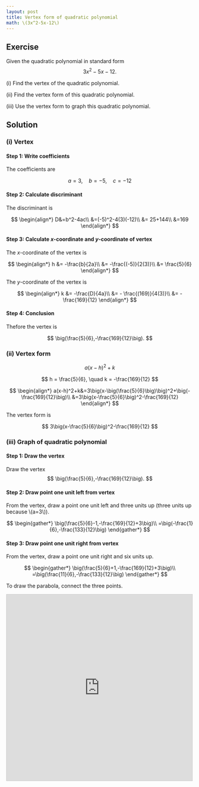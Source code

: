 ```yaml
---
layout: post
title: Vertex form of quadratic polynomial
math: \(3x^2-5x-12\)
---
```


## Exercise

Given the quadratic polynomial in standard form
$$
3x^2-5x-12.
$$

(i) Find the vertex of the quadratic polynomial.

(ii) Find the vertex form of this quadratic polynomial.

(iii) Use the vertex form to graph this quadratic polynomial.

## Solution

### (i) Vertex

#### Step 1: Write coefficients

The coefficients are

$$
a=3, \quad b=-5,\quad c=-12
$$

#### Step 2: Calculate discriminant

The discriminant is

$$
\begin{align*}
D&=b^2-4ac\\
&=(-5)^2-4(3)(-12)\\
&= 25+144\\
&=169
\end{align*}
$$

#### Step 3: Calculate *x*-coordinate and *y*-coordinate of vertex

The *x*-coordinate of the vertex is

$$
\begin{align*}
h &= -\frac{b}{2a}\\
&= -\frac{(-5)}{2(3)}\\
&= \frac{5}{6}
\end{align*}
$$

The *y*-coordinate of the vertex is

$$
\begin{align*}
k &= -\frac{D}{4a}\\
&= - \frac{(169)}{4(3)}\\
&= -\frac{169}{12}
\end{align*}
$$

#### Step 4: Conclusion

Thefore the vertex is

$$
\big(\frac{5}{6},-\frac{169}{12}\big).
$$

### (ii) Vertex form

$$
a(x-h)^2+k
$$

$$
h =  \frac{5}{6}, \quad k = -\frac{169}{12}
$$


$$
\begin{align*}
a(x-h)^2+k&=3\big(x-\big(\frac{5}{6}\big)\big)^2+\big(-\frac{169}{12}\big)\\
&=3\big(x-\frac{5}{6}\big)^2-\frac{169}{12}
\end{align*}
$$

The vertex form is

$$
3\big(x-\frac{5}{6}\big)^2-\frac{169}{12}
$$

### (iii) Graph of quadratic polynomial

#### Step 1: Draw the vertex

Draw the vertex
$$
\big(\frac{5}{6},-\frac{169}{12}\big).
$$

#### Step 2: Draw point one unit left from vertex

From the vertex, draw a point one unit left and three units up (three units up because \\(a=3\\)).

$$
\begin{gather*}
\big(\frac{5}{6}-1,-\frac{169}{12}+3\big)\\
=\big(-\frac{1}{6},-\frac{133}{12}\big)
\end{gather*}
$$

#### Step 3: Draw point one unit right from vertex

From the vertex, draw a point one unit right and six units up.

$$
\begin{gather*}
\big(\frac{5}{6}+1,-\frac{169}{12}+3\big)\\
=\big(\frac{11}{6},-\frac{133}{12}\big)
\end{gather*}
$$

To draw the parabola, connect the three points.

<iframe src="https://www.desmos.com/calculator/tqjocrcuic?embed" width="500" height="500" style="border: 1px solid #ccc" frameborder=0></iframe>